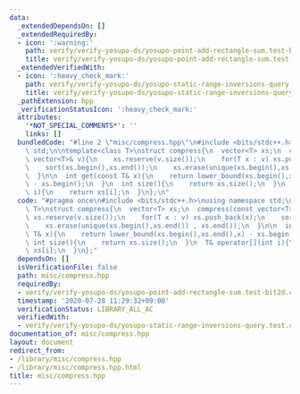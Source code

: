 ```yaml
---
data:
  _extendedDependsOn: []
  _extendedRequiredBy:
  - icon: ':warning:'
    path: verify/verify-yosupo-ds/yosupo-point-add-rectangle-sum.test-bit2d.cpp
    title: verify/verify-yosupo-ds/yosupo-point-add-rectangle-sum.test-bit2d.cpp
  _extendedVerifiedWith:
  - icon: ':heavy_check_mark:'
    path: verify/verify-yosupo-ds/yosupo-static-range-inversions-query.test.cpp
    title: verify/verify-yosupo-ds/yosupo-static-range-inversions-query.test.cpp
  _pathExtension: hpp
  _verificationStatusIcon: ':heavy_check_mark:'
  attributes:
    '*NOT_SPECIAL_COMMENTS*': ''
    links: []
  bundledCode: "#line 2 \"misc/compress.hpp\"\n#include <bits/stdc++.h>\nusing namespace\
    \ std;\n\ntemplate<class T>\nstruct compress{\n  vector<T> xs;\n  compress(const\
    \ vector<T>& v){\n    xs.reserve(v.size());\n    for(T x : v) xs.push_back(x);\n\
    \    sort(xs.begin(),xs.end());\n    xs.erase(unique(xs.begin(),xs.end()) , xs.end());\n\
    \  }\n\n  int get(const T& x){\n    return lower_bound(xs.begin(),xs.end(),x)\
    \ - xs.begin();\n  }\n  int size(){\n    return xs.size();\n  }\n  T& operator[](int\
    \ i){\n    return xs[i];\n  }\n};\n"
  code: "#pragma once\n#include <bits/stdc++.h>\nusing namespace std;\n\ntemplate<class\
    \ T>\nstruct compress{\n  vector<T> xs;\n  compress(const vector<T>& v){\n   \
    \ xs.reserve(v.size());\n    for(T x : v) xs.push_back(x);\n    sort(xs.begin(),xs.end());\n\
    \    xs.erase(unique(xs.begin(),xs.end()) , xs.end());\n  }\n\n  int get(const\
    \ T& x){\n    return lower_bound(xs.begin(),xs.end(),x) - xs.begin();\n  }\n \
    \ int size(){\n    return xs.size();\n  }\n  T& operator[](int i){\n    return\
    \ xs[i];\n  }\n};"
  dependsOn: []
  isVerificationFile: false
  path: misc/compress.hpp
  requiredBy:
  - verify/verify-yosupo-ds/yosupo-point-add-rectangle-sum.test-bit2d.cpp
  timestamp: '2020-07-28 11:29:32+09:00'
  verificationStatus: LIBRARY_ALL_AC
  verifiedWith:
  - verify/verify-yosupo-ds/yosupo-static-range-inversions-query.test.cpp
documentation_of: misc/compress.hpp
layout: document
redirect_from:
- /library/misc/compress.hpp
- /library/misc/compress.hpp.html
title: misc/compress.hpp
---
```

